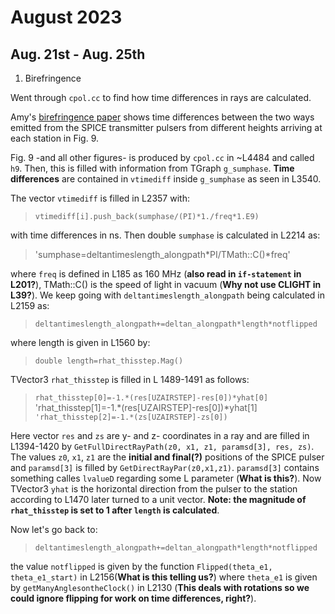 # August 2023

## Aug. 21st - Aug. 25th

1. Birefringence 

Went through `cpol.cc` to find how time differences in rays are calculated. 

Amy's [birefringence paper](https://arxiv.org/abs/2110.09015) shows time differences between the two ways emitted from the SPICE transmitter pulsers from different heights arriving at each station in Fig. 9.

Fig. 9 -and all other figures- is produced by `cpol.cc` in ~L4484 and called `h9`. Then, this is filled with information from TGraph `g_sumphase`. **Time differences** are contained in `vtimediff` inside `g_sumphase` as seen in L3540. 

The vector `vtimediff` is filled in L2357 with:

> `vtimediff[i].push_back(sumphase/(PI)*1./freq*1.E9)` 

with time differences in ns. Then double `sumphase` is calculated in L2214 as:

> 'sumphase=deltantimeslength_alongpath*PI/TMath::C()*freq' 

where `freq` is defined in L185 as 160 MHz (**also read in `if-statement` in L201?**), TMath::C() is the speed of light in vacuum (**Why not use CLIGHT in L39?**). We keep going with `deltantimeslength_alongpath` being calculated in L2159 as:

> `deltantimeslength_alongpath+=deltan_alongpath*length*notflipped`

where length is given in L1560 by:

> `double length=rhat_thisstep.Mag()` 

TVector3 `rhat_thisstep` is filled in L 1489-1491 as follows:

> `rhat_thisstep[0]=-1.*(res[UZAIRSTEP]-res[0])*yhat[0]`  
        'rhat_thisstep[1]=-1.*(res[UZAIRSTEP]-res[0])*yhat[1]`  
        'rhat_thisstep[2]=-1.*(zs[UZAIRSTEP]-zs[0])`

Here vector `res` and `zs` are y- and z- coordinates in a ray and are filled in L1394-1420 by `GetFullDirectRayPath(z0, x1, z1, paramsd[3], res, zs)`. The values `z0`, `x1`, `z1` are the **initial and final(?)** positions of the SPICE pulser and `paramsd[3]` is filled by `GetDirectRayPar(z0,x1,z1)`. `paramsd[3]` contains something calles `lvalueD` regarding some L parameter (**What is this?**). Now TVector3 `yhat` is the horizontal direction from the pulser to the station according to L1470 later turned to a unit vector. **Note: the magnitude of `rhat_thisstep` is set to 1 after `length` is calculated**.

Now let's go back to:

> `deltantimeslength_alongpath+=deltan_alongpath*length*notflipped`

the value `notflipped` is given by the function `Flipped(theta_e1, theta_e1_start)` in L2156(**What is this telling us?**) where `theta_e1` is given by `getManyAnglesontheClock()` in L2130 (**This deals with rotations so we could ignore flipping for work on time differences, right?**).
